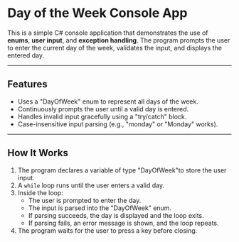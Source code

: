 # Day of the Week Console App

This is a simple C# console application that demonstrates the use of **enums**, **user input**, and **exception handling**. The program prompts the user to enter the current day of the week, validates the input, and displays the entered day.

---

## Features

- Uses a "DayOfWeek" enum to represent all days of the week.
- Continuously prompts the user until a valid day is entered.
- Handles invalid input gracefully using a "try/catch" block.
- Case-insensitive input parsing (e.g., "monday" or "Monday" works).

---

## How It Works

1. The program declares a variable of type "DayOfWeek"to store the user input.
2. A `while` loop runs until the user enters a valid day.
3. Inside the loop:
    - The user is prompted to enter the day.
    - The input is parsed into the "DayOfWeek" enum.
    - If parsing succeeds, the day is displayed and the loop exits.
    - If parsing fails, an error message is shown, and the loop repeats.
4. The program waits for the user to press a key before closing.